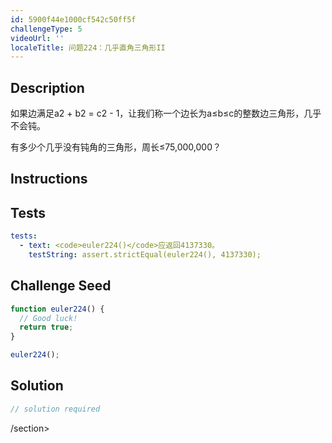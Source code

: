 ```yaml
---
id: 5900f44e1000cf542c50ff5f
challengeType: 5
videoUrl: ''
localeTitle: 问题224：几乎直角三角形II
---
```


## Description
<section id="description">如果边满足a2 + b2 = c2  -  1，让我们称一个边长为a≤b≤c的整数边三角形，几乎不会钝。 <p>有多少个几乎没有钝角的三角形，周长≤75,000,000？ </p></section>

## Instructions
<section id="instructions">
</section>

## Tests
<section id='tests'>

```yml
tests:
  - text: <code>euler224()</code>应返回4137330。
    testString: assert.strictEqual(euler224(), 4137330);

```

</section>

## Challenge Seed
<section id='challengeSeed'>

<div id='js-seed'>

```js
function euler224() {
  // Good luck!
  return true;
}

euler224();

```

</div>



</section>

## Solution
<section id='solution'>

```js
// solution required
```

/section>
